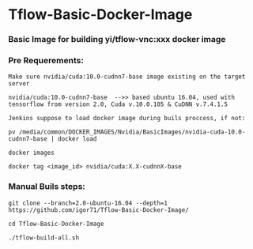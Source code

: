 # Tflow-Basic-Docker-Image
### Basic Image for building yi/tflow-vnc:xxx docker image

### Pre Requerements:
```
Make sure nvidia/cuda:10.0-cudnn7-base image existing on the target server

nvidia/cuda:10.0-cudnn7-base  -->> based ubuntu 16.04, used with tensorflow from version 2.0, Cuda v.10.0.105 & CuDNN v.7.4.1.5

Jenkins suppose to load docker image during buils proccess, if not:

pv /media/common/DOCKER_IMAGES/Nvidia/BasicImages/nvidia-cuda-10.0-cudnn7-base | docker load

docker images

docker tag <image_id> nvidia/cuda:X.X-cudnnX-base
```

### Manual Buils steps:
```
git clone --branch=2.0-ubuntu-16.04 --depth=1 https://github.com/igor71/Tflow-Basic-Docker-Image/

cd Tflow-Basic-Docker-Image

./tflow-build-all.sh
```
